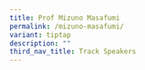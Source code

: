 ```yaml
---
title: Prof Mizuno Masafumi
permalink: /mizuno-masafumi/
variant: tiptap
description: ""
third_nav_title: Track Speakers
---
```

<p></p>